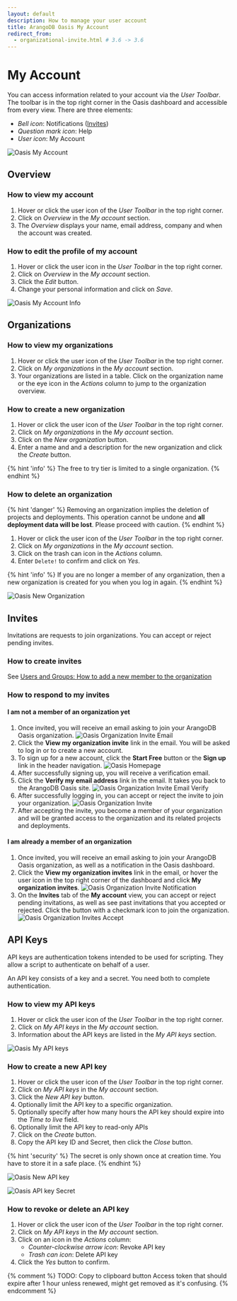 ```yaml
---
layout: default
description: How to manage your user account
title: ArangoDB Oasis My Account
redirect_from:
  - organizational-invite.html # 3.6 -> 3.6
---
```

# My Account

You can access information related to your account via the _User Toolbar_.
The toolbar is in the top right corner in the Oasis dashboard and
accessible from every view. There are three elements:

- _Bell icon_: Notifications ([Invites](#invites))
- _Question mark icon_: Help
- _User icon_: My Account

![Oasis My Account](images/oasis-my-account.png)

## Overview

### How to view my account

1. Hover or click the user icon of the _User Toolbar_ in the top right corner.
2. Click on _Overview_ in the _My account_ section.
3. The _Overview_ displays your name, email address, company and when the
   account was created.

### How to edit the profile of my account

1. Hover or click the user icon in the _User Toolbar_ in the top right corner.
2. Click on _Overview_ in the _My account_ section.
3. Click the _Edit_ button.
4. Change your personal information and click on _Save_.

![Oasis My Account Info](images/oasis-my-account-info.png)

## Organizations

### How to view my organizations

1. Hover or click the user icon of the _User Toolbar_ in the top right corner.
2. Click on _My organizations_ in the _My account_ section.
3. Your organizations are listed in a table.
   Click on the organization name or the eye icon in the _Actions_ column to
   jump to the organization overview.

### How to create a new organization

1. Hover or click the user icon of the _User Toolbar_ in the top right corner.
2. Click on _My organizations_ in the _My account_ section.
3. Click on the _New organization_ button.
4. Enter a name and and a description for the new organization and click the
   _Create_ button.

{% hint 'info' %}
The free to try tier is limited to a single organization.
{% endhint %}

### How to delete an organization

{% hint 'danger' %}
Removing an organization implies the deletion of projects and deployments.
This operation cannot be undone and **all deployment data will be lost**.
Please proceed with caution.
{% endhint %}

1. Hover or click the user icon of the _User Toolbar_ in the top right corner.
2. Click on _My organizations_ in the _My account_ section.
3. Click on the trash can icon in the _Actions_ column.
4. Enter `Delete!` to confirm and click on _Yes_.

{% hint 'info' %}
If you are no longer a member of any organization, then a new organization is
created for you when you log in again.
{% endhint %}

![Oasis New Organization](images/oasis-new-org.png)

## Invites

Invitations are requests to join organizations. You can accept or reject
pending invites.

### How to create invites

See [Users and Groups: How to add a new member to the organization](users.html#how-to-add-a-new-member-to-the-organization)

### How to respond to my invites

#### I am not a member of an organization yet

1. Once invited, you will receive an email asking to join your
   ArangoDB Oasis organization.
   ![Oasis Organization Invite Email](images/oasis-org-invite-email.png)
2. Click the __View my organization invite__ link in the email. You will be
   asked to log in or to create a new account.
3. To sign up for a new account, click the __Start Free__ button or the
   __Sign up__ link in the header navigation.
   ![Oasis Homepage](images/oasis-homepage.png)
4. After successfully signing up, you will receive a verification email.
5. Click the __Verify my email address__ link in the email. It takes you back
   to the ArangoDB Oasis site.
   ![Oasis Organization Invite Email Verify](images/oasis-org-invite-email-verify.png)
6. After successfully logging in, you can accept or reject the invite to
   join your organization.
   ![Oasis Organization Invite](images/oasis-org-invite.png)
7. After accepting the invite, you become a member of your organization and
   will be granted access to the organization and its related projects and
   deployments.

#### I am already a member of an organization

1. Once invited, you will receive an email asking to join your
   ArangoDB Oasis organization, as well as a notification in the Oasis dashboard.
2. Click the __View my organization invites__ link in the email, or hover the
   user icon in the top right corner of the dashboard and click
   __My organization invites__.
   ![Oasis Organization Invite Notification](images/oasis-org-invite-notification.png)
3. On the __Invites__ tab of the __My account__ view, you can accept or reject
   pending invitations, as well as see past invitations that you accepted or
   rejected. Click the button with a checkmark icon to join the organization.
   ![Oasis Organization Invites Accept](images/oasis-org-invites-accept.png)

## API Keys

API keys are authentication tokens intended to be used for scripting.
They allow a script to authenticate on behalf of a user.

An API key consists of a key and a secret. You need both to complete
authentication.

### How to view my API keys

1. Hover or click the user icon of the _User Toolbar_ in the top right corner.
2. Click on _My API keys_ in the _My account_ section.
3. Information about the API keys are listed in the _My API keys_ section.

![Oasis My API keys](images/oasis-my-api-keys.png)

### How to create a new API key

1. Hover or click the user icon of the _User Toolbar_ in the top right corner.
2. Click on _My API keys_ in the _My account_ section.
3. Click the _New API key_ button.
4. Optionally limit the API key to a specific organization.
5. Optionally specify after how many hours the API key should expire into the
   _Time to live_ field.
6. Optionally limit the API key to read-only APIs
7. Click on the _Create_ button.
8. Copy the API key ID and Secret, then click the _Close_ button.

{% hint 'security' %}
The secret is only shown once at creation time.
You have to store it in a safe place.
{% endhint %}

![Oasis New API key](images/oasis-new-api-key.png)

![Oasis API key Secret](images/oasis-api-key-secret.png)

### How to revoke or delete an API key

1. Hover or click the user icon of the _User Toolbar_ in the top right corner.
2. Click on _My API keys_ in the _My account_ section.
3. Click on an icon in the _Actions_ column:
   - _Counter-clockwise arrow icon_: Revoke API key
   - _Trash can icon_: Delete API key
4. Click the _Yes_ button to confirm.

{% comment %}
TODO: Copy to clipboard button
Access token that should expire after 1 hour unless renewed, might get removed as it's confusing.
{% endcomment %}
